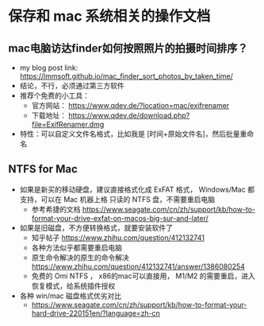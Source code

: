 # 保存和 mac 系统相关的操作文档

## mac电脑访达finder如何按照照片的拍摄时间排序？
- my blog post link:  https://lmmsoft.github.io/mac_finder_sort_photos_by_taken_time/ 
- 结论，不行，必须通过第三方软件
- 推荐个免费的小工具：
  - 官方网站： https://www.qdev.de/?location=mac/exifrenamer
  - 下载地址： https://www.qdev.de/download.php?file=ExifRenamer.dmg
- 特性：可以自定义文件名格式，比如我是 [时间+原始文件名]，然后批量重命名

## NTFS for Mac
- 如果是新买的移动硬盘，建议直接格式化成 ExFAT 格式， Windows/Mac 都支持，可以在 Mac 机器上格 只读的 NTFS 盘，不需要重启电脑
  - 参考希捷的文档 https://www.seagate.com/cn/zh/support/kb/how-to-format-your-drive-exfat-on-macos-big-sur-and-later/ 
- 如果是旧磁盘，不方便转换格式，就要安装软件了
  - 知乎帖子 https://www.zhihu.com/question/412132741
  - 各种方法似乎都需要重启电脑
  - 原生命令解决的原生的命令解决  https://www.zhihu.com/question/412132741/answer/1386080254
  - 免费的 Omi NTFS ， x86的mac可以直接用， M1/M2 的需要重启，进入恢复模式，给系统插件授权
- 各种 win/mac 磁盘格式优劣对比
  - https://www.seagate.com/cn/zh/support/kb/how-to-format-your-hard-drive-220151en/?language=zh-cn
